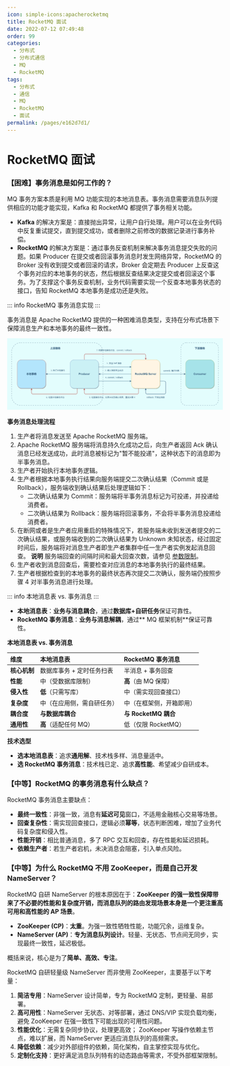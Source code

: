```yaml
---
icon: simple-icons:apacherocketmq
title: RocketMQ 面试
date: 2022-07-12 07:49:48
order: 99
categories:
  - 分布式
  - 分布式通信
  - MQ
  - RocketMQ
tags:
  - 分布式
  - 通信
  - MQ
  - RocketMQ
  - 面试
permalink: /pages/e162d7d1/
---
```


# RocketMQ 面试

### 【困难】事务消息是如何工作的？

MQ 事务方案本质是利用 MQ 功能实现的本地消息表。事务消息需要消息队列提供相应的功能才能实现，Kafka 和 RocketMQ 都提供了事务相关功能。

- **Kafka** 的解决方案是：直接抛出异常，让用户自行处理。用户可以在业务代码中反复重试提交，直到提交成功，或者删除之前修改的数据记录进行事务补偿。
- **RocketMQ** 的解决方案是：通过事务反查机制来解决事务消息提交失败的问题。如果 Producer 在提交或者回滚事务消息时发生网络异常，RocketMQ 的 Broker 没有收到提交或者回滚的请求，Broker 会定期去 Producer 上反查这个事务对应的本地事务的状态，然后根据反查结果决定提交或者回滚这个事务。为了支撑这个事务反查机制，业务代码需要实现一个反查本地事务状态的接口，告知 RocketMQ 本地事务是成功还是失败。

::: info RocketMQ 事务消息实现
:::

事务消息是 Apache RocketMQ 提供的一种困难消息类型，支持在分布式场景下保障消息生产和本地事务的最终一致性。

![RocketMQ 事务消息](https://raw.githubusercontent.com/dunwu/images/master/snap/202405140759853.png)

**事务消息处理流程**

1. 生产者将消息发送至 Apache RocketMQ 服务端。
2. Apache RocketMQ 服务端将消息持久化成功之后，向生产者返回 Ack 确认消息已经发送成功，此时消息被标记为"暂不能投递"，这种状态下的消息即为半事务消息。
3. 生产者开始执行本地事务逻辑。
4. 生产者根据本地事务执行结果向服务端提交二次确认结果（Commit 或是 Rollback），服务端收到确认结果后处理逻辑如下：
   - 二次确认结果为 Commit：服务端将半事务消息标记为可投递，并投递给消费者。
   - 二次确认结果为 Rollback：服务端将回滚事务，不会将半事务消息投递给消费者。
5. 在断网或者是生产者应用重启的特殊情况下，若服务端未收到发送者提交的二次确认结果，或服务端收到的二次确认结果为 Unknown 未知状态，经过固定时间后，服务端将对消息生产者即生产者集群中任一生产者实例发起消息回查。 **说明** 服务端回查的间隔时间和最大回查次数，请参见 [参数限制](https://rocketmq.apache.org/zh/docs/introduction/03limits)。
6. 生产者收到消息回查后，需要检查对应消息的本地事务执行的最终结果。
7. 生产者根据检查到的本地事务的最终状态再次提交二次确认，服务端仍按照步骤 4 对半事务消息进行处理。

::: info 本地消息表 vs. 事务消息
:::

- **本地消息表**：**业务与消息耦合**，通过**数据库+自研任务**保证可靠性。
- **RocketMQ 事务消息**：**业务与消息解耦**，通过** MQ 框架机制**保证可靠性。

**本地消息表 vs. 事务消息**

| 维度         | 本地消息表                 | RocketMQ 事务消息        |
| :----------- | :------------------------- | :----------------------- |
| **核心机制** | 数据库事务 + 定时任务扫表  | 半消息 + 事务回查        |
| **性能**     | 中（受数据库限制）         | **高**（由 MQ 保障）     |
| **侵入性**   | **低**（只需写库）         | 中（需实现回查接口）     |
| **复杂度**   | 中（在应用侧，需自研任务） | 中（在框架侧，开箱即用） |
| **耦合度**   | **与数据库耦合**           | **与 RocketMQ 耦合**     |
| **通用性**   | **高**（适配任何 MQ）      | 低（仅限 RocketMQ）      |

**技术选型**

- **选本地消息表**：追求**通用解**、技术栈多样、消息量适中。
- **选 RocketMQ 事务消息**：技术栈已定、追求**高性能**、希望减少自研成本。

### 【中等】RocketMQ 的事务消息有什么缺点？

RocketMQ 事务消息主要缺点：

- **最终一致性**：非强一致，消息有**延迟可见**窗口，不适用金融核心交易等场景。
- **回查复杂性**：需实现回查接口，逻辑必须**幂等**，状态判断困难，增加了业务代码复杂度和侵入性。
- **性能开销**：相比普通消息，多了 RPC 交互和回查，存在性能和延迟损耗。
- **依赖生产者**：若生产者宕机，未决消息会阻塞，引入单点风险。

### 【中等】为什么 RocketMQ 不用 ZooKeeper，而是自己开发 NameServer？

RocketMQ 自研 NameServer 的根本原因在于：**ZooKeeper 的强一致性保障带来了不必要的性能和复杂度开销，而消息队列的路由发现场景本身是一个更注重高可用和高性能的 AP 场景**。

- **ZooKeeper (CP)**：**太重**。为强一致性牺牲性能，功能冗余，运维复杂。
- **NameServer (AP)**：**专为消息队列设计**。轻量、无状态、节点间无同步，实现最终一致性，延迟极低。

概括来说，核心是为了**简单、高效、专注**。

RocketMQ 自研轻量级 NameServer 而非使用 ZooKeeper，主要基于以下考量：

1.  **简洁专用**：NameServer 设计简单，专为 RocketMQ 定制，更轻量、易部署。
2.  **高可用性**：NameServer 无状态、对等部署，通过 DNS/VIP 实现负载均衡，避免 ZooKeeper 在强一致性下可能出现的可用性问题。
3.  **性能优化**：无需复杂同步协议，处理更高效； ZooKeeper 写操作依赖主节点，难以扩展，而 NameServer 更适应消息队列的高频需求。
4.  **降低依赖**：减少对外部组件的依赖，简化架构，自主掌控实现与优化。
5.  **定制化支持**：更好满足消息队列特有的动态路由等需求，不受外部框架限制。